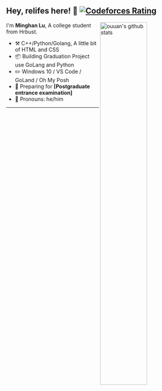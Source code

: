 ## Hey, relifes here! :wave: [![Codeforces Rating](https://cfrating.ihcr.top/?user=relifes&style=flat-square)](https://codeforces.com/profile/ReLifes)

<img align="right" alt="ouuan's github stats" width="50%" src="https://github-readme-stats.vercel.app/api?username=relifes&show_icons=true">

I'm **Minghan Lu**, A college student from Hrbust.

-   :hammer_and_pick: C++/Python/Golang, A little bit of HTML and CSS
-   :package: Building Graduation Project use GoLang and Python
-   :pencil2: Windows 10 / VS Code / GoLand / Oh My Posh
-   :seedling: Preparing for **[Postgraduate entrance examination]**
-   :man: Pronouns: he/him

---
